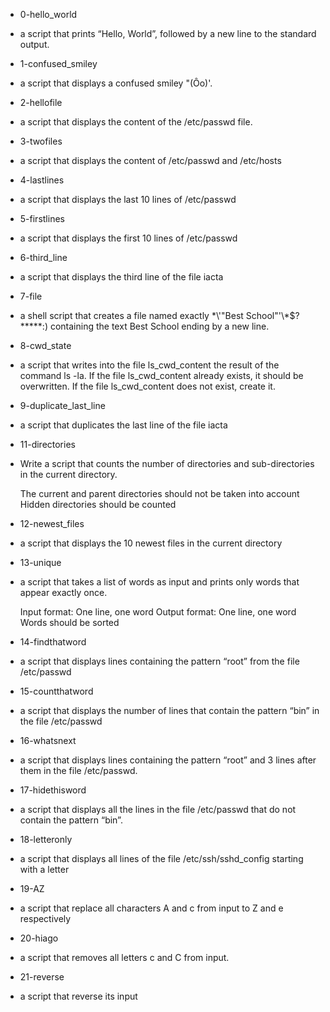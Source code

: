 * 0-hello_world
- a script that prints “Hello, World”, followed by a new line to the standard output.

* 1-confused_smiley
- a script that displays a confused smiley "(Ôo)'.

* 2-hellofile
- a script that displays the content of the /etc/passwd file.

* 3-twofiles
- a script that displays the content of /etc/passwd and /etc/hosts

* 4-lastlines
- a script that displays the last 10 lines of /etc/passwd 

* 5-firstlines
- a script that displays the first 10 lines of /etc/passwd

* 6-third_line
- a script that displays the third line of the file iacta

* 7-file
- a shell script that creates a file named exactly \*\\'"Best School"\'\\*$\?\*\*\*\*\*:) containing the text Best School ending by a new line.

* 8-cwd_state 
- a script that writes into the file ls_cwd_content the result of the command ls -la. If the file ls_cwd_content already exists, it should be overwritten. If the file ls_cwd_content does not exist, create it.

* 9-duplicate_last_line
- a script that duplicates the last line of the file iacta


* 11-directories
- Write a script that counts the number of directories and sub-directories in the current directory.

    The current and parent directories should not be taken into account
    Hidden directories should be counted
 
* 12-newest_files
- a script that displays the 10 newest files in the current directory

* 13-unique
-  a script that takes a list of words as input and prints only words that appear exactly once.

    Input format: One line, one word
    Output format: One line, one word
    Words should be sorted

* 14-findthatword
- a script that displays lines containing the pattern “root” from the file /etc/passwd

* 15-countthatword
- a script that displays the number of lines that contain the pattern “bin” in the file /etc/passwd

* 16-whatsnext
- a script that displays lines containing the pattern “root” and 3 lines after them in the file /etc/passwd.

* 17-hidethisword
- a script that displays all the lines in the file /etc/passwd that do not contain the pattern “bin”.

* 18-letteronly
- a script that displays all lines of the file /etc/ssh/sshd_config starting with a letter

* 19-AZ 
- a script that replace all characters A and c from input to Z and e respectively

* 20-hiago
- a script that removes all letters c and C from input.

* 21-reverse
- a script that reverse its input
